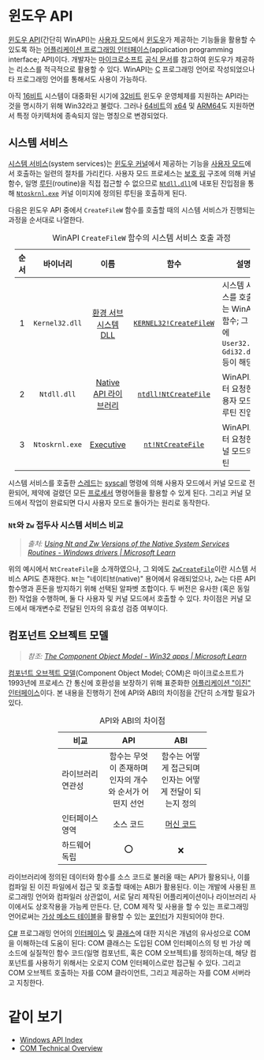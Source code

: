 # 윈도우 API
[윈도우 API](https://ko.wikipedia.org/wiki/윈도우_API)(간단히 WinAPI)는 [사용자 모드](Processor.md#권한-수준)에서 [윈도우](Windows.md)가 제공하는 기능들을 활용할 수 있도록 하는 [어플리케이션 프로그래밍 인터페이스](https://ko.wikipedia.org/wiki/API)(application programming interface; API)이다. 개발자는 [마이크로소프트](https://www.microsoft.com/) [공식 문서](https://learn.microsoft.com/en-us/windows/win32/)를 참고하여 윈도우가 제공하는 리소스를 적극적으로 활용할 수 있다. WinAPI는 [C](C.md) 프로그래밍 언어로 작성되었으나 타 프로그래밍 언어를 통해서도 사용이 가능하다.

아직 [16비트](https://ko.wikipedia.org/wiki/16비트) 시스템이 대중화된 시기에 [32비트](https://ko.wikipedia.org/wiki/32비트) 윈도우 운영체제를 지원하는 API라는 것을 명시하기 위해 Win32라고 불렀다. 그러나 [64비트](https://ko.wikipedia.org/wiki/64비트)의 [x64](https://ko.wikipedia.org/wiki/X86-64) 및 [ARM64](https://ko.wikipedia.org/wiki/ARM_아키텍처)도 지원하면서 특정 아키텍처에 종속되지 않는 명칭으로 변경되었다.

## 시스템 서비스
[시스템 서비스](https://ko.wikipedia.org/wiki/시스템_호출)(system services)는 [윈도우 커널](Kernel.md#nt-커널)에서 제공하는 기능을 [사용자 모드](Processor.md#권한-수준)에서 호출하는 일련의 절차를 가리킨다. 사용자 모드 프로세스는 [보호 링](Processor.md#권한-수준) 구조에 의해 커널 함수, 일명 [루틴](https://ko.wikipedia.org/wiki/함수_(컴퓨터_과학))(routine)을 직접 접근할 수 없으므로 [`Ntdll.dll`](#ntdlldll)에 내포된 진입점을 통해 [`Ntoskrnl.exe`](Kernel.md#nt-커널) 커널 이미지에 정의된 루틴을 호출하게 된다.

다음은 윈도우 API 중에서 `CreateFileW` 함수를 호출할 때의 시스템 서비스가 진행되는 과정을 순서대로 나열한다.

<table style="width: 95%; margin: auto;">
<caption style="caption-side: top;">WinAPI <code>CreateFileW</code> 함수의 시스템 서비스 호출 과정</caption>
<colgroup><col style="width: 10%;"/><col style="width: 15%;"/><col style="width: 20%;"/><col style="width: 20%;"/><col style="width: 50%;"/></colgroup>
<thead><tr><th style="text-align: center;">순서</th><th style="text-align: center;">바이너리</th><th style="text-align: center;">이름</th><th style="text-align: center;">함수</th><th style="text-align: center;">설명</th></tr></thead>
<tbody>
<tr><td style="text-align: center;">1</td><td style="text-align: center;"><code>Kernel32.dll</code></td><td style="text-align: center;"><a href="Subsystem.md#환경-서브시스템">환경 서브시스템 DLL</a></td><td style="text-align: center;"><a href="https://learn.microsoft.com/en-us/windows/win32/api/fileapi/nf-fileapi-createfilew"><code>KERNEL32!CreateFileW</code></a></td><td>시스템 서비스를 호출하는 WinAPI 함수; 그 외에 <code>User32.dll</code>, <code>Gdi32.dll</code> 등이 해당</td></tr>
<tr><td style="text-align: center;">2</td><td style="text-align: center;"><code>Ntdll.dll</code></td><td style="text-align: center;"><a href="Windows.md#ntdlldll">Native API 라이브러리</a></td><td style="text-align: center;"><a href="https://learn.microsoft.com/en-us/windows/win32/api/winternl/nf-winternl-ntcreatefile"><code>ntdll!NtCreateFile</code></a></td><td>WinAPI로부터 요청한 사용자 모드의 루틴 진입점</td></tr>
<tr><td style="text-align: center;">3</td><td style="text-align: center;"><code>Ntoskrnl.exe</code></td><td style="text-align: center;"><a href="Kernel.md#nt-커널">Executive</a></td><td style="text-align: center;"><a href="https://learn.microsoft.com/en-us/windows-hardware/drivers/ddi/ntifs/nf-ntifs-ntcreatefile"><code>nt!NtCreateFile</code></a></td><td>WinAPI로부터 요청한 커널 모드의 루틴</td></tr></tbody>
</table>

시스템 서비스를 호출한 [스레드](Process.md#스레드)는 [syscall](https://ko.wikipedia.org/wiki/X86_호출_규약#syscall) 명령에 의해 사용자 모드에서 커널 모드로 전환되어, 제약에 걸렸던 모든 [프로세서](Processor.md) 명령어들을 활용할 수 있게 된다. 그리고 커널 모드에서 작업이 완료되면 다시 사용자 모드로 돌아가는 원리로 동작한다.

### `Nt`와 `Zw` 접두사 시스템 서비스 비교
> *출처: [Using Nt and Zw Versions of the Native System Services Routines - Windows drivers | Microsoft Learn](https://learn.microsoft.com/en-us/windows-hardware/drivers/kernel/using-nt-and-zw-versions-of-the-native-system-services-routines)*

위의 예시에서 `NtCreateFile`을 소개하였으나, 그 외에도 [`ZwCreateFile`](https://learn.microsoft.com/en-us/windows-hardware/drivers/ddi/ntifs/nf-ntifs-ntcreatefile)이란 시스템 서비스 API도 존재한다. `Nt`는 "네이티브(native)" 용어에서 유래되었으나, `Zw`는 다른 API 함수명과 혼돈을 방지하기 위해 선택된 알파벳 조합이다. 두 버전은 유사한 (혹은 동일한) 작업을 수행하며, 둘 다 사용자 및 커널 모드에서 호출할 수 있다. 차이점은 커널 모드에서 매개변수로 전달된 인자의 유효성 검증 여부이다.

## 컴포넌트 오브젝트 모델
> *참조: [The Component Object Model - Win32 apps &#124; Microsoft Learn](https://learn.microsoft.com/en-us/windows/win32/com/the-component-object-model)*

[컴포넌트 오브젝트 모델](https://ko.wikipedia.org/wiki/컴포넌트_오브젝트_모델)(Component Object Model; COM)은 마이크로소프트가 1993년에 프로세스 간 통신에 호환성을 보장하기 위해 표준화한 [어플리케이션 "이진" 인터페이스](https://ko.wikipedia.org/wiki/응용_프로그램_이진_인터페이스)이다. 본 내용을 진행하기 전에 API와 ABI의 차이점을 간단히 소개할 필요가 있다.

<table style="width: 60%; margin: auto;">
<caption style="caption-side: top;">API와 ABI의 차이점</caption>
<colgroup><col style="width: 30%;"/><col style="width: 35%;"/><col style="width: 35%;"/></colgroup>
<thead><tr><th style="text-align: center;">비교</th><th style="text-align: center;">API</th><th style="text-align: center;">ABI</th></tr></thead>
<tbody><tr><td>라이브러리 연관성</td><td style="text-align: center;">함수는 무엇이 존재하며 인자의 개수와 순서가 어떤지 선언</td><td style="text-align: center;">함수는 어떻게 접근되며 인자는 어떻게 전달이 되는지 정의</td></tr>
<tr><td>인터페이스 영역</td><td style="text-align: center;">소스 코드</td><td style="text-align: center;"><a href="https://ko.wikipedia.org/wiki/기계어">머신 코드</a></td></tr>
<tr><td>하드웨어 독립</td><td style="text-align: center;">⭕</td><td style="text-align: center;">❌</td></tr>
</tbody>
</table>

라이브러리에 정의된 데이터와 함수를 소스 코드로 불러올 때는 API가 활용되나, 이를 컴파일 된 이진 파일에서 접근 및 호출할 때에는 ABI가 활용된다. 이는 개발에 사용된 프로그래밍 언어와 컴파일러 상관없이, 서로 달리 제작된 어플리케이션이나 라이브러리 사이에서도 상호작용을 가능케 만든다. 단, COM 제작 및 사용을 할 수 있는 프로그래밍 언어로써는 [가상 메소드 테이블](https://ko.wikipedia.org/wiki/가상_메소드_테이블)을 활용할 수 있는 [포인터](C.md#포인터)가 지원되어야 한다.

[C#](Csharp.md) 프로그래밍 언어의 [인터페이스](Csharp.md#인터페이스) 및 [클래스](en.Csharp.md#클래스)에 대한 지식은 개념의 유사성으로 COM을 이해하는데 도움이 된다: COM 클래스는 도입된 COM 인터페이스의 텅 빈 가상 메소드에 실질적인 함수 코드(일명 컴포넌트, 혹은 COM 오브젝트)를 정의하는데, 해당 컴포넌트를 사용하기 위해서는 오로지 COM 인터페이스로만 접근될 수 있다. 그리고 COM 오브젝트 호출하는 자를 COM 클라이언트, 그리고 제공하는 자를 COM 서버라고 지칭한다.

# 같이 보기
* [Windows API Index](https://learn.microsoft.com/en-us/windows/win32/apiindex/api-index-portal)
* [COM Technical Overview](https://learn.microsoft.com/en-us/windows/win32/com/com-technical-overview)
